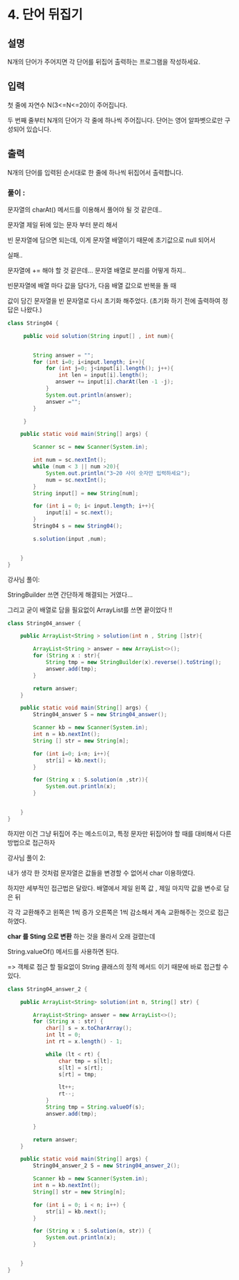 # 4. 단어 뒤집기

## 설명

N개의 단어가 주어지면 각 단어를 뒤집어 출력하는 프로그램을 작성하세요.


## 입력
첫 줄에 자연수 N(3<=N<=20)이 주어집니다.

두 번째 줄부터 N개의 단어가 각 줄에 하나씩 주어집니다. 단어는 영어 알파벳으로만 구성되어 있습니다.


## 출력
N개의 단어를 입력된 순서대로 한 줄에 하나씩 뒤집어서 출력합니다.


### 풀이 : 

문자열의 charAt() 메서드를 이용해서 풀어야 될 것 같은데..

문자열 제일 뒤에 있는 문자 부터 분리 해서

빈 문자열에 담으면 되는데, 이게 문자열 배열이기 때문에 초기값으로 null 되어서

실패..

문자열에 += 해야 할 것 같은데... 문자열 배열로 분리를 어떻게 하지..

빈문자열에 배열 마다 값을 담다가, 다음 배열 값으로 반복을 돌 때

값이 담긴 문자열을 빈 문자열로 다시 초기화 해주었다.
(초기화 하기 전에 출력하여 정답은 나왔다.)
```java
class String04 {

     public void solution(String input[] , int num){


        String answer = "";
        for (int i=0; i<input.length; i++){
            for (int j=0; j<input[i].length(); j++){
                int len = input[i].length();
               answer += input[i].charAt(len -1 -j);
            }
            System.out.println(answer);
            answer ="";
        }

     }

    public static void main(String[] args) {

        Scanner sc = new Scanner(System.in);

        int num = sc.nextInt();
        while (num < 3 || num >20){
            System.out.println("3~20 사이 숫자만 입력하세요");
            num = sc.nextInt();
        }
        String input[] = new String[num];

        for (int i = 0; i< input.length; i++){
            input[i] = sc.next();
        }
        String04 s = new String04();

        s.solution(input ,num);


    }
}

```

강사님 풀이:

StringBuilder 쓰면 간단하게 해결되는 거였다...

그리고 굳이 배열로 담을 필요없이 ArrayList를 쓰면 끝이었다 !!

```java
class String04_answer {

    public ArrayList<String > solution(int n , String []str){

        ArrayList<String > answer = new ArrayList<>();
        for (String x : str){
            String tmp = new StringBuilder(x).reverse().toString();
            answer.add(tmp);
        }

        return answer;
    }

    public static void main(String[] args) {
        String04_answer S = new String04_answer();

        Scanner kb = new Scanner(System.in);
        int n = kb.nextInt();
        String [] str = new String[n];

        for (int i=0; i<n; i++){
            str[i] = kb.next();
        }

        for (String x : S.solution(n ,str)){
            System.out.println(x);
        }


    }
}

```

하지만 이건 그냥 뒤집어 주는 메소드이고, 특정 문자만 뒤집어야 할 때를 대비해서 다른 방법으로
접근하자

강사님 풀이 2: 

내가 생각 한 것처럼 문자열은 값들을 변경할 수 없어서 char 이용하였다.

하지만 세부적인 접근법은 달랐다. 배열에서 제일 왼쪽 값 , 제일 마지막 값을 변수로 담은 뒤

각 각 교환해주고 왼쪽은 1씩 증가 오른쪽은 1씩 감소해서 계속 교환해주는 것으로 접근 하였다.

__char 를 Sting 으로 변환__ 하는 것을 몰라서 오래 걸렸는데

String.valueOf() 메서드를 사용하면 된다.

=> 객체로 접근 할 필요없이 String 클래스의 정적 메서드 이기 때문에 바로 접근할 수 있다.


```java
class String04_answer_2 {

    public ArrayList<String> solution(int n, String[] str) {

        ArrayList<String> answer = new ArrayList<>();
        for (String x : str) {
            char[] s = x.toCharArray();
            int lt = 0;
            int rt = x.length() - 1;

            while (lt < rt) {
                char tmp = s[lt];
                s[lt] = s[rt];
                s[rt] = tmp;

                lt++;
                rt--;
            }
            String tmp = String.valueOf(s);
            answer.add(tmp);

        }

        return answer;
    }

    public static void main(String[] args) {
        String04_answer_2 S = new String04_answer_2();

        Scanner kb = new Scanner(System.in);
        int n = kb.nextInt();
        String[] str = new String[n];

        for (int i = 0; i < n; i++) {
            str[i] = kb.next();
        }

        for (String x : S.solution(n, str)) {
            System.out.println(x);
        }


    }
}

```


